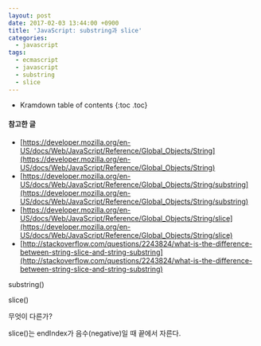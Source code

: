 ```yaml
---
layout: post
date: 2017-02-03 13:44:00 +0900
title: 'JavaScript: substring과 slice'
categories:
  - javascript
tags:
  - ecmascript
  - javascript
  - substring
  - slice
---
```


* Kramdown table of contents
{:toc .toc}

#### 참고한 글

- [https://developer.mozilla.org/en-US/docs/Web/JavaScript/Reference/Global_Objects/String](https://developer.mozilla.org/en-US/docs/Web/JavaScript/Reference/Global_Objects/String)
- [https://developer.mozilla.org/en-US/docs/Web/JavaScript/Reference/Global_Objects/String/substring](https://developer.mozilla.org/en-US/docs/Web/JavaScript/Reference/Global_Objects/String/substring)
- [https://developer.mozilla.org/en-US/docs/Web/JavaScript/Reference/Global_Objects/String/slice](https://developer.mozilla.org/en-US/docs/Web/JavaScript/Reference/Global_Objects/String/slice)
- [http://stackoverflow.com/questions/2243824/what-is-the-difference-between-string-slice-and-string-substring](http://stackoverflow.com/questions/2243824/what-is-the-difference-between-string-slice-and-string-substring)


substring()



slice()



무엇이 다른가?

slice()는 endIndex가 음수(negative)일 때 끝에서 자른다.
